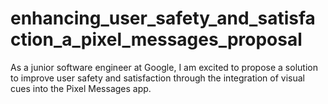 # enhancing_user_safety_and_satisfaction_a_pixel_messages_proposal
As a junior software engineer at Google, I am excited to propose a solution to improve user safety and satisfaction through the integration of visual cues into the Pixel Messages app.

